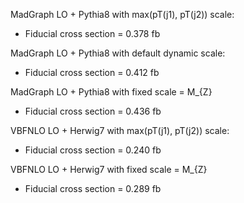 MadGraph LO + Pythia8 with max(pT(j1), pT(j2)) scale:

* Fiducial cross section = 0.378 fb

MadGraph LO + Pythia8 with default dynamic scale:

* Fiducial cross section = 0.412 fb

MadGraph LO + Pythia8 with fixed scale = M_{Z}

* Fiducial cross section = 0.436 fb

VBFNLO LO + Herwig7 with max(pT(j1), pT(j2)) scale:

* Fiducial cross section = 0.240 fb

VBFNLO LO + Herwig7 with fixed scale = M_{Z}

* Fiducial cross section = 0.289 fb
